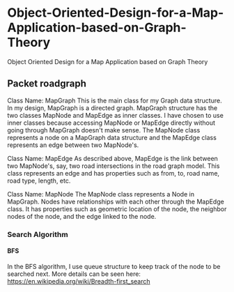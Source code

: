 # Object-Oriented-Design-for-a-Map-Application-based-on-Graph-Theory
Object Oriented Design for a Map Application based on Graph Theory

## Packet roadgraph
Class Name: MapGraph
This is the main class for my Graph data structure. In my design, MapGraph is a directed graph. MapGraph structure has the two classes MapNode and MapEdge as inner classes. I have chosen to use inner classes because accessing MapNode or MapEdge directly without going through MapGraph doesn't make sense. The MapNode class represents a node on a MapGraph data structure and the MapEdge class represents an edge between two MapNode's. 

Class Name: MapEdge
As described above, MapEdge is the link between two MapNode's, say, two road intersections in the road graph model. This class represents an edge and has properties such as from, to, road name, road type, length, etc.

Class Name: MapNode
The MapNode class represents a Node in MapGraph. Nodes have relationships with each other through the MapEdge class. It has properties such as geometric location of the node, the neighbor nodes of the node, and the edge linked to the node.

### Search Algorithm
#### BFS
In the BFS algorithm, I use queue structure to keep track of the node to be searched next. More details can be seen here: https://en.wikipedia.org/wiki/Breadth-first_search

